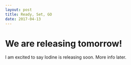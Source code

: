 ```yaml
---
layout: post
title: Ready, Set, GO
date: 2017-04-13
---
```


# We are releasing tomorrow!
I am excited to say Iodine is releasing soon. More info later.
